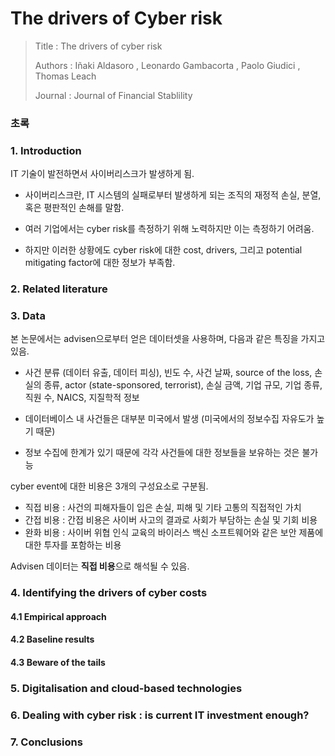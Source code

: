 # The drivers of Cyber risk

> Title : The drivers of cyber risk
>
> Authors : Iñaki Aldasoro , Leonardo Gambacorta , Paolo Giudici , Thomas Leach
>
> Journal : Journal of Financial Stablility

### 초록



### 1. Introduction

IT 기술이 발전하면서 사이버리스크가 발생하게 됨.

- 사이버리스크란, IT 시스템의 실패로부터 발생하게 되는 조직의 재정적 손실, 분열, 혹은 평판적인 손해를 말함.

- 여러 기업에서는 cyber risk를 측정하기 위해 노력하지만 이는 측정하기 어려움. 
- 하지만 이러한 상황에도 cyber risk에 대한 cost, drivers, 그리고 potential mitigating factor에 대한 정보가 부족함.

### 2. Related literature



### 3. Data

본 논문에서는 advisen으로부터 얻은 데이터셋을 사용하며, 다음과 같은 특징을 가지고 있음.

- 사건 분류 (데이터 유출, 데이터 피싱), 빈도 수, 사건 날짜, source of the loss, 손실의 종류, actor (state-sponsored, terrorist), 손실 금액, 기업 규모, 기업 종류, 직원 수, NAICS, 지질학적 정보

- 데이터베이스 내 사건들은 대부분 미국에서 발생 (미국에서의 정보수집 자유도가 높기 때문)
- 정보 수집에 한계가 있기 때문에 각각 사건들에 대한 정보들을 보유하는 것은 불가능

cyber event에 대한 비용은 3개의 구성요소로 구분됨.

- 직접 비용 : 사건의 피해자들이 입은 손실, 피해 및 기타 고통의 직접적인 가치
- 간접 비용 : 간접 비용은 사이버 사고의 결과로 사회가 부담하는 손실 및 기회 비용
- 완화 비용 : 사이버 위협 인식 교육의 바이러스 백신 소프트웨어와 같은 보안 제품에 대한 투자를 포함하는 비용

Advisen 데이터는 **직접 비용**으로 해석될 수 있음.



### 4. Identifying the drivers of cyber costs

#### 4.1 Empirical approach



#### 4.2 Baseline results



#### 4.3 Beware of the tails



### 5. Digitalisation and cloud-based technologies



### 6. Dealing with cyber risk : is current IT investment enough?



### 7. Conclusions

